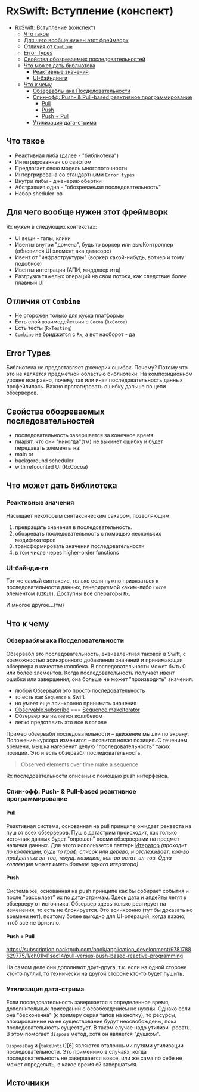 # RxSwift: Вступление (конспект)

- [RxSwift: Вступление (конспект)](#rxswift-вступление-конспект)
  - [Что такое](#что-такое)
  - [Для чего вообще нужен этот фреймворк](#для-чего-вообще-нужен-этот-фреймворк)
  - [Отличия от `Combine`](#отличия-от-combine)
  - [Error Types](#error-types)
  - [Свойства обозреваемых последовательностей](#свойства-обозреваемых-последовательностей)
  - [Что может дать библиотека](#что-может-дать-библиотека)
    - [Реактивные значения](#реактивные-значения)
    - [UI-байндинги](#ui-байндинги)
  - [Что к чему](#что-к-чему)
    - [Обзерваблы ака Посделовательности](#обзерваблы-ака-посделовательности)
    - [Спин-офф: Push- & Pull-based реактивное программирование](#спин-офф-push---pull-based-реактивное-программирование)
      - [Pull](#pull)
      - [Push](#push)
      - [Push + Pull](#push--pull)
    - [Утилизация дата-стрима](#утилизация-дата-стрима)

## Что такое

- Реактивная либа (далее - "библиотека")
- Интегрированная со свифтом
- Предлагает свою модель многопоточности
- Интергрирована со стандартными `Error types`
- Внутри либы - дженерик-обертки
- Абстракция одна - "обозреваемая последовательность"
- Набор sheduler-ов

## Для чего вообще нужен этот фреймворк

Rx *нужен* в следующих контекстах:

- UI вещи - тапы, клики
- Ивенты внутри "домена", будь то воркер или вьюКонтроллер (обновился UI элемент ака датасорс)
- Ивент от "инфраструктуры" (воркер какой-нибудь, вотчер и тому подобное)
- Ивенты интеграции (АПИ, миддлвер итд)
- Разгрузка тяжелых операций на свои потоки, как следствие более плавный UI

## Отличия от `Combine`

- Не огорожен только для куска платформы
- Есть слой взаимодействия с `Cocoa` (`RxCocoa`)
- Есть тесты (`RxTesting`)
- `Combine` не бриджится с `Rx`, а вот наоборот - да

## Error Types

Библиотека не предоставляет дженерик ошибок. Почему? Потому что это не является предметной областью
библиотеки. На композиционном уровне все равно, почему так или иная последовательность данных
профейлилась. Важно пропагировать ошибку дальше по цепи обзерверов.

## Свойства обозреваемых последовательностей

- последовательность завершается за конечное время
- пиарят, что они "никогда"(тм) не выкинет ошибку и будет передавать элементы на:
- main or
- backgoround scheduler
- with refcounted UI (RxCocoa)

## Что может дать библиотека

### Реактивные значения

Насыщает некоторым синтаксическим сахаром, позволяющим:

1. превращать значения в последовательность.
2. обозревать последовательность с помощью нескольких модификаторов
3. трансформировать значения последовательности
1. в том числе через higher-order functions

### UI-байндинги

Тот же самый синтаксис, только если нужно привязаться к последовательности данных, генерируемой
каким-либо `Cocoa` элементом (`UIKit`).
Доступны все операторы `Rx`.

И многое другое…(тм)

## Что к чему

### Обзерваблы ака Посделовательности

Обзервабл это последовательность, эквивалентная таковой в Swift, с возможностью асинхронного
добавления значений и принимающая обзервера в качестве коллбека.
В последовательности может быть 0 или более элементов. Когда последовательность получает ивент
ошибки или завершения, она больше не может "производить" значения.

- любой Обзервабл это просто последовательность
- то есть как `Sequence` в Swift
- но умеет еще асинхронно принимать значения
- [Observable.subscribe][1] === [Sequence.makeIterator][2]
- Обзервер же является коллбеком
- легко представить это все в голове

Пример обзервабл последовательности – движение мышки по экрану. Положение курсора изменится –
появится новая позиция. С течением времени, мышка нагеренит целую "последовательность" таких
позиций.
Это и есть обзервабл последовательность.

> Observed elements over time make a sequence

Rx последовательности описаны с помощью push интерфейса.

### Спин-офф: Push- & Pull-based реактивное программирование

#### Pull

Реактивная система, основанная на pull принципе ожидает реквеста на пуш от всех обзерверов.
Пуш в датастрим происходит, как только источник данных будет "опрошен" всеми обзерверами
на предмет наличия данных.
Для этого испольузется паттерн [Итератор][3] *(проходит по коллекции, будь то граф, список или
дерево, и отслеживает: кол-во пройденных эл-тов, текущ. позицию, кол-во остат. эл-тов. Одна
коллекция может иметь больше одного итератора)*

#### Push

Система же, основанная на push принципе как бы собирает события и после "рассылает" их по
дата-стримам. Здесь дата и апдейты летят к обзерверу от источника. Обзервер здесь
только реагирует на изменения, то есть не блокируется. Это асинхронно (тут бы доказать
но времени нет), поэтому более выгодно для UI-операций, когда важно, чтоб все не фризило.

#### Push + Pull

<https://subscription.packtpub.com/book/application_development/9781788629775/1/ch01lvl1sec14/pull-versus-push-based-reactive-programming>

На самом деле они дополняют друг-друга, т.к. если на одной стороне кто-то пуллит,
то технически на другой стороне кто-то будет пушить.

### Утилизация дата-стрима

Если последовательность завершается в определенное время, дополнительных приседаний с освобождением
не нужны.
Однако если она "бесконечна" (к примеру серия тапов на кнопку), то ресурсы, алокированные на ее
существование будут неосвобождены, пока последовательность существует. В таком случае надо утилизи-
ровать. В этом помогает `dispose` метод, хотя он является "душком".

`DisposeBag` и [`takeUntil`][6] являются эталонными путями утилизации последовательности. Это
применимо в случаях, когда последовательность не завершается вовсе, или же сама по себе не может
определить, в какое время ей завершаться.

## Источники

[1]: https://docs.rxswift.org/protocols/observabletype#/s:7RxSwift14ObservableTypeP9subscribeyAA10Disposable_pqd__AA08ObserverD0Rd__7ElementQyd__AGRtzlF
[2]: https://developer.apple.com/documentation/swift/sequence/2885155-makeiterator
[3]: https://refactoring.guru/ru/design-patterns/iterator
[4]: https://reactivex.io/documentation/operators/takeuntil.html
